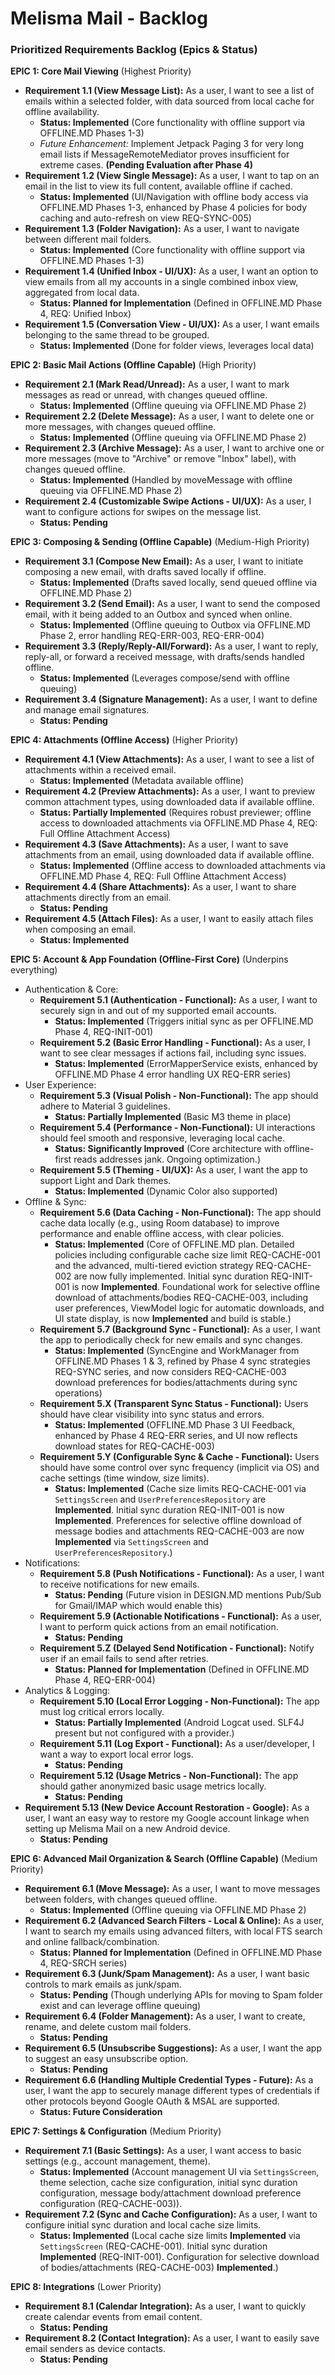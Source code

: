 # **Melisma Mail \- Backlog**

### **Prioritized Requirements Backlog (Epics & Status)**

**EPIC 1: Core Mail Viewing** (Highest Priority)

* **Requirement 1.1 (View Message List):** As a user, I want to see a list of emails within a
  selected folder, with data sourced from local cache for offline availability.
    * **Status: Implemented** (Core functionality with offline support via OFFLINE.MD Phases 1-3)
    * *Future Enhancement:* Implement Jetpack Paging 3 for very long email lists if
      MessageRemoteMediator proves insufficient for extreme cases. **(Pending Evaluation after Phase
      4\)**
* **Requirement 1.2 (View Single Message):** As a user, I want to tap on an email in the list to
  view its full content, available offline if cached.
    * **Status: Implemented** (UI/Navigation with offline body access via OFFLINE.MD Phases 1-3,
      enhanced by Phase 4 policies for body caching and auto-refresh on view REQ-SYNC-005)
* **Requirement 1.3 (Folder Navigation):** As a user, I want to navigate between different mail
  folders.
    * **Status: Implemented** (Core functionality with offline support via OFFLINE.MD Phases 1-3)
* **Requirement 1.4 (Unified Inbox \- UI/UX):** As a user, I want an option to view emails from all
  my accounts in a single combined inbox view, aggregated from local data.
    * **Status: Planned for Implementation** (Defined in OFFLINE.MD Phase 4, REQ: Unified Inbox)
* **Requirement 1.5 (Conversation View \- UI/UX):** As a user, I want emails belonging to the same
  thread to be grouped.
    * **Status: Implemented** (Done for folder views, leverages local data)

**EPIC 2: Basic Mail Actions (Offline Capable)** (High Priority)

* **Requirement 2.1 (Mark Read/Unread):** As a user, I want to mark messages as read or unread, with
  changes queued offline.
    * **Status: Implemented** (Offline queuing via OFFLINE.MD Phase 2\)
* **Requirement 2.2 (Delete Message):** As a user, I want to delete one or more messages, with
  changes queued offline.
    * **Status: Implemented** (Offline queuing via OFFLINE.MD Phase 2\)
* **Requirement 2.3 (Archive Message):** As a user, I want to archive one or more messages (move
  to "Archive" or remove "Inbox" label), with changes queued offline.
    * **Status: Implemented** (Handled by moveMessage with offline queuing via OFFLINE.MD Phase 2\)
* **Requirement 2.4 (Customizable Swipe Actions \- UI/UX):** As a user, I want to configure actions
  for swipes on the message list.
    * **Status: Pending**

**EPIC 3: Composing & Sending (Offline Capable)** (Medium-High Priority)

* **Requirement 3.1 (Compose New Email):** As a user, I want to initiate composing a new email, with
  drafts saved locally if offline.
    * **Status: Implemented** (Drafts saved locally, send queued offline via OFFLINE.MD Phase 2\)
* **Requirement 3.2 (Send Email):** As a user, I want to send the composed email, with it being
  added to an Outbox and synced when online.
    * **Status: Implemented** (Offline queuing to Outbox via OFFLINE.MD Phase 2, error handling
      REQ-ERR-003, REQ-ERR-004)
* **Requirement 3.3 (Reply/Reply-All/Forward):** As a user, I want to reply, reply-all, or forward a
  received message, with drafts/sends handled offline.
    * **Status: Implemented** (Leverages compose/send with offline queuing)
* **Requirement 3.4 (Signature Management):** As a user, I want to define and manage email
  signatures.
    * **Status: Pending**

**EPIC 4: Attachments (Offline Access)** (Higher Priority)

* **Requirement 4.1 (View Attachments):** As a user, I want to see a list of attachments within a
  received email.
    * **Status: Implemented** (Metadata available offline)
* **Requirement 4.2 (Preview Attachments):** As a user, I want to preview common attachment types,
  using downloaded data if available offline.
    * **Status: Partially Implemented** (Requires robust previewer; offline access to downloaded
      attachments via OFFLINE.MD Phase 4, REQ: Full Offline Attachment Access)
* **Requirement 4.3 (Save Attachments):** As a user, I want to save attachments from an email, using
  downloaded data if available offline.
    * **Status: Implemented** (Offline access to downloaded attachments via OFFLINE.MD Phase 4, REQ:
      Full Offline Attachment Access)
* **Requirement 4.4 (Share Attachments):** As a user, I want to share attachments directly from an
  email.
    * **Status: Pending**
* **Requirement 4.5 (Attach Files):** As a user, I want to easily attach files when composing an
  email.
    * **Status: Implemented**

**EPIC 5: Account & App Foundation (Offline-First Core)** (Underpins everything)

* Authentication & Core:
    * **Requirement 5.1 (Authentication \- Functional):** As a user, I want to securely sign in and
      out of my supported email accounts.
        * **Status: Implemented** (Triggers initial sync as per OFFLINE.MD Phase 4, REQ-INIT-001)
    * **Requirement 5.2 (Basic Error Handling \- Functional):** As a user, I want to see clear
      messages if actions fail, including sync issues.
        * **Status: Implemented** (ErrorMapperService exists, enhanced by OFFLINE.MD Phase 4 error
          handling UX REQ-ERR series)
* User Experience:
    * **Requirement 5.3 (Visual Polish \- Non-Functional):** The app should adhere to Material 3
      guidelines.
        * **Status: Partially Implemented** (Basic M3 theme in place)
    * **Requirement 5.4 (Performance \- Non-Functional):** UI interactions should feel smooth and
      responsive, leveraging local cache.
        * **Status: Significantly Improved** (Core architecture with offline-first reads addresses
          jank. Ongoing optimization.)
    * **Requirement 5.5 (Theming \- UI/UX):** As a user, I want the app to support Light and Dark
      themes.
        * **Status: Implemented** (Dynamic Color also supported)
* Offline & Sync:
    * **Requirement 5.6 (Data Caching \- Non-Functional):** The app should cache data locally (e.g.,
      using Room database) to improve performance and enable offline access, with clear policies.
        * **Status: Implemented** (Core of OFFLINE.MD plan. Detailed policies including configurable cache size limit REQ-CACHE-001 and the advanced, multi-tiered eviction strategy REQ-CACHE-002 are now fully implemented. Initial sync duration REQ-INIT-001 is now **Implemented**. Foundational work for selective offline download of attachments/bodies REQ-CACHE-003, including user preferences, ViewModel logic for automatic downloads, and UI state display, is now **Implemented** and build is stable.)
    * **Requirement 5.7 (Background Sync \- Functional):** As a user, I want the app to periodically
      check for new emails and sync changes.
        * **Status: Implemented** (SyncEngine and WorkManager from OFFLINE.MD Phases 1 & 3, refined
          by Phase 4 sync strategies REQ-SYNC series, and now considers REQ-CACHE-003 download preferences for bodies/attachments during sync operations)
    * **Requirement 5.X (Transparent Sync Status \- Functional):** Users should have clear
      visibility into sync status and errors.
        * **Status: Implemented** (OFFLINE.MD Phase 3 UI Feedback, enhanced by Phase 4 REQ-ERR
          series, and UI now reflects download states for REQ-CACHE-003)
    * **Requirement 5.Y (Configurable Sync & Cache \- Functional):** Users should have some control
      over sync frequency (implicit via OS) and cache settings (time window, size limits).
        * **Status: Implemented** (Cache size limits REQ-CACHE-001 via `SettingsScreen` and `UserPreferencesRepository` are **Implemented**. Initial sync duration REQ-INIT-001 is now **Implemented**. Preferences for selective offline download of message bodies and attachments REQ-CACHE-003 are now **Implemented** via `SettingsScreen` and `UserPreferencesRepository`.)
* Notifications:
    * **Requirement 5.8 (Push Notifications \- Functional):** As a user, I want to receive
      notifications for new emails.
        * **Status: Pending** (Future vision in DESIGN.MD mentions Pub/Sub for Gmail/IMAP which
          would enable this)
    * **Requirement 5.9 (Actionable Notifications \- Functional):** As a user, I want to perform
      quick actions from an email notification.
        * **Status: Pending**
    * **Requirement 5.Z (Delayed Send Notification \- Functional):** Notify user if an email fails
      to send after retries.
        * **Status: Planned for Implementation** (Defined in OFFLINE.MD Phase 4, REQ-ERR-004)
* Analytics & Logging:
    * **Requirement 5.10 (Local Error Logging \- Non-Functional):** The app must log critical errors
      locally.
        * **Status: Partially Implemented** (Android Logcat used. SLF4J present but not configured
          with a provider.)
    * **Requirement 5.11 (Log Export \- Functional):** As a user/developer, I want a way to export
      local error logs.
        * **Status: Pending**
    * **Requirement 5.12 (Usage Metrics \- Non-Functional):** The app should gather anonymized basic
      usage metrics locally.
        * **Status: Pending**
* **Requirement 5.13 (New Device Account Restoration \- Google):** As a user, I want an easy way to
  restore my Google account linkage when setting up Melisma Mail on a new Android device.
    * **Status: Pending**

**EPIC 6: Advanced Mail Organization & Search (Offline Capable)** (Medium Priority)

* **Requirement 6.1 (Move Message):** As a user, I want to move messages between folders, with
  changes queued offline.
    * **Status: Implemented** (Offline queuing via OFFLINE.MD Phase 2\)
* **Requirement 6.2 (Advanced Search Filters \- Local & Online):** As a user, I want to search my
  emails using advanced filters, with local FTS search and online fallback/combination.
    * **Status: Planned for Implementation** (Defined in OFFLINE.MD Phase 4, REQ-SRCH series)
* **Requirement 6.3 (Junk/Spam Management):** As a user, I want basic controls to mark emails as
  junk/spam.
    * **Status: Pending** (Though underlying APIs for moving to Spam folder exist and can leverage
      offline queuing)
* **Requirement 6.4 (Folder Management):** As a user, I want to create, rename, and delete custom
  mail folders.
    * **Status: Pending**
* **Requirement 6.5 (Unsubscribe Suggestions):** As a user, I want the app to suggest an easy
  unsubscribe option.
    * **Status: Pending**
* **Requirement 6.6 (Handling Multiple Credential Types \- Future):** As a user, I want the app to
  securely manage different types of credentials if other protocols beyond Google OAuth & MSAL are
  supported.
    * **Status: Future Consideration**

**EPIC 7: Settings & Configuration** (Medium Priority)

* **Requirement 7.1 (Basic Settings):** As a user, I want access to basic settings (e.g., account
  management, theme).
    * **Status: Implemented** (Account management UI via `SettingsScreen`, theme selection, cache size configuration, initial sync duration configuration, message body/attachment download preference configuration (REQ-CACHE-003)).
* **Requirement 7.2 (Sync and Cache Configuration):** As a user, I want to configure initial sync
  duration and local cache size limits.
    * **Status: Implemented** (Local cache size limits **Implemented** via `SettingsScreen` (REQ-CACHE-001). Initial sync duration **Implemented** (REQ-INIT-001). Configuration for selective download of bodies/attachments (REQ-CACHE-003) **Implemented**.)

**EPIC 8: Integrations** (Lower Priority)

* **Requirement 8.1 (Calendar Integration):** As a user, I want to quickly create calendar events
  from email content.
    * **Status: Pending**
* **Requirement 8.2 (Contact Integration):** As a user, I want to easily save email senders as
  device contacts.
    * **Status: Pending**